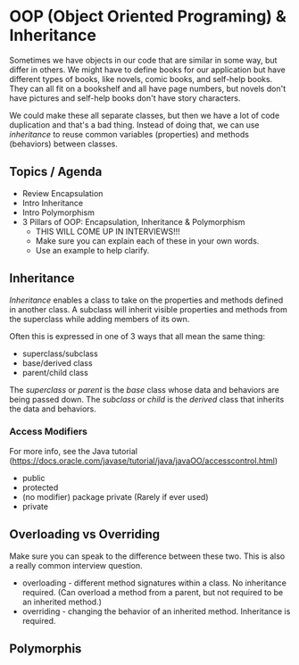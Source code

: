 # OOP (Object Oriented Programing) & Inheritance


Sometimes we have objects in our code that are similar in some way, but differ in others. 
We might have to define books for our application but have different types of books, 
like novels, comic books, and self-help books. They can all fit on a bookshelf and 
all have page numbers, but novels don't have pictures and self-help books don't have 
story characters.

We could make these all separate classes, but then we have a lot of code duplication 
and that's a bad thing. Instead of doing that, we can use *inheritance* to reuse common
variables (properties) and methods (behaviors) between classes.

## Topics / Agenda

- Review Encapsulation
- Intro Inheritance
- Intro Polymorphism
- 3 Pillars of OOP: Encapsulation, Inheritance & Polymorphism
    - THIS WILL COME UP IN INTERVIEWS!!!
    - Make sure you can explain each of these in your own words.
    - Use an example to help clarify. 

## Inheritance

*Inheritance* enables a class to take on the properties and methods defined in another 
class. A subclass will inherit visible properties and methods from the superclass while 
adding members of its own.

Often this is expressed in one of 3 ways that all mean the same thing:
- superclass/subclass
- base/derived class
- parent/child class


The *superclass* or *parent* is the *base* class whose data and behaviors are being passed down.
The *subclass* or *child* is the *derived* class that inherits the data and behaviors.

### Access Modifiers

For more info, see the Java tutorial (https://docs.oracle.com/javase/tutorial/java/javaOO/accesscontrol.html)
- public
- protected
- (no modifier) package private (Rarely if ever used)
- private 

## Overloading vs Overriding

Make sure you can speak to the difference between these two. 
This is also a really common interview question.

- overloading - different method signatures within a class. No inheritance required. 
    (Can overload a method from a parent, but not required to be an inherited method.)
- overriding - changing the behavior of an inherited method. Inheritance is required. 

## Polymorphis

